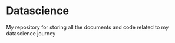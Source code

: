 # Datascience
My repository for storing all the documents and code related to my datascience journey
